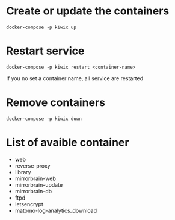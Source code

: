 Create or update the containers
===============================

`docker-compose -p kiwix up`

Restart service
===============

`docker-compose -p kiwix restart <container-name>`

If you no set a container name, all service are restarted

Remove containers
=================

`docker-compose -p kiwix down`

List of avaible container
=========================

- web
- reverse-proxy
- library
- mirrorbrain-web
- mirrorbrain-update
- mirrorbrain-db
- ftpd
- letsencrypt
- matomo-log-analytics_download
